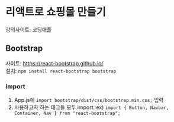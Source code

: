 # 리액트로 쇼핑몰 만들기
강의사이트: 코딩애플

## Bootstrap
사이트: https://react-bootstrap.github.io/ </br>
설치: `npm install react-bootstrap bootstrap` </br>
### import
1. App.js에 `import bootstrap/dist/css/bootstrap.min.css;` 입력
2. 사용하고자 하는 태그들 모두 import.
ex) `import { Button, Navbar, Container, Nav } from "react-bootstrap";`


